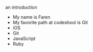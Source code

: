 an introduction
* My name is Faren
* My favorite path at codeshool is Git
* iOS
* Git
* JavaScript
* Ruby
